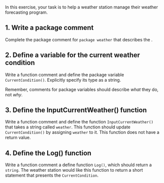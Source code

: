 In this exercise, your task is to help a weather station manage their weather forecasting program.

## 1. Write a package comment 

Complete the package comment for `package weather` that describes the . 

## 2. Define a variable for the current weather condition

Write a function comment and define the package variable `CurrentCondition()`. Explicitly specify its type as a string. 

Remember, comments for package variables should describe _what_ they do, not _why_. 

## 3. Define the InputCurrentWeather() function

Write a function comment and define the function `InputCurrentWeather()` that takes a string called `weather`. This function should update `CurrentCondition()` by assigning `weather` to it. This function does not have a return value.

## 4. Define the Log() function

Write a function comment a define function `Log()`, which should return a `string`. The weather station would like this function to return a short statement that presents the `CurrentCondition`.
